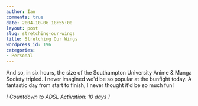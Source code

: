 ```yaml
---
author: Ian
comments: true
date: 2004-10-06 18:55:00
layout: post
slug: stretching-our-wings
title: Stretching Our Wings
wordpress_id: 196
categories:
- Personal
---
```


And so, in six hours, the size of the Southampton University Anime & Manga Society tripled.  I never imagined we'd be so popular at the bunfight today.  A fantastic day from start to finish, I never thought it'd be so much fun!  

*[ Countdown to ADSL Activation: 10 days ]*
